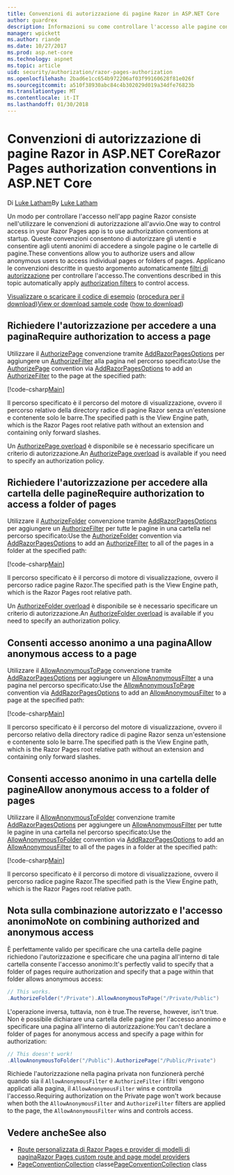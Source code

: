 ```yaml
---
title: Convenzioni di autorizzazione di pagine Razor in ASP.NET Core
author: guardrex
description: Informazioni su come controllare l'accesso alle pagine con le convenzioni all'avvio di autorizzano gli utenti e consentono agli utenti anonimi di accedere a singole pagine o le cartelle di pagine.
manager: wpickett
ms.author: riande
ms.date: 10/27/2017
ms.prod: asp.net-core
ms.technology: aspnet
ms.topic: article
uid: security/authorization/razor-pages-authorization
ms.openlocfilehash: 2bad6e1cc654b972206af03f99160628f81e026f
ms.sourcegitcommit: a510f38930abc84c4b302029d019a34dfe76823b
ms.translationtype: MT
ms.contentlocale: it-IT
ms.lasthandoff: 01/30/2018
---
```

# <a name="razor-pages-authorization-conventions-in-aspnet-core"></a><span data-ttu-id="ca844-103">Convenzioni di autorizzazione di pagine Razor in ASP.NET Core</span><span class="sxs-lookup"><span data-stu-id="ca844-103">Razor Pages authorization conventions in ASP.NET Core</span></span>

<span data-ttu-id="ca844-104">Di [Luke Latham](https://github.com/guardrex)</span><span class="sxs-lookup"><span data-stu-id="ca844-104">By [Luke Latham](https://github.com/guardrex)</span></span>

<span data-ttu-id="ca844-105">Un modo per controllare l'accesso nell'app pagine Razor consiste nell'utilizzare le convenzioni di autorizzazione all'avvio.</span><span class="sxs-lookup"><span data-stu-id="ca844-105">One way to control access in your Razor Pages app is to use authorization conventions at startup.</span></span> <span data-ttu-id="ca844-106">Queste convenzioni consentono di autorizzare gli utenti e consentire agli utenti anonimi di accedere a singole pagine o le cartelle di pagine.</span><span class="sxs-lookup"><span data-stu-id="ca844-106">These conventions allow you to authorize users and allow anonymous users to access individual pages or folders of pages.</span></span> <span data-ttu-id="ca844-107">Applicano le convenzioni descritte in questo argomento automaticamente [filtri di autorizzazione](xref:mvc/controllers/filters#authorization-filters) per controllare l'accesso.</span><span class="sxs-lookup"><span data-stu-id="ca844-107">The conventions described in this topic automatically apply [authorization filters](xref:mvc/controllers/filters#authorization-filters) to control access.</span></span>

<span data-ttu-id="ca844-108">[Visualizzare o scaricare il codice di esempio](https://github.com/aspnet/Docs/tree/master/aspnetcore/security/authorization/razor-pages-authorization/sample) ([procedura per il download](xref:tutorials/index#how-to-download-a-sample))</span><span class="sxs-lookup"><span data-stu-id="ca844-108">[View or download sample code](https://github.com/aspnet/Docs/tree/master/aspnetcore/security/authorization/razor-pages-authorization/sample) ([how to download](xref:tutorials/index#how-to-download-a-sample))</span></span>

## <a name="require-authorization-to-access-a-page"></a><span data-ttu-id="ca844-109">Richiedere l'autorizzazione per accedere a una pagina</span><span class="sxs-lookup"><span data-stu-id="ca844-109">Require authorization to access a page</span></span>

<span data-ttu-id="ca844-110">Utilizzare il [AuthorizePage](/dotnet/api/microsoft.extensions.dependencyinjection.pageconventioncollectionextensions.authorizepage) convenzione tramite [AddRazorPagesOptions](/dotnet/api/microsoft.extensions.dependencyinjection.mvcrazorpagesmvcbuilderextensions.addrazorpagesoptions) per aggiungere un [AuthorizeFilter](/dotnet/api/microsoft.aspnetcore.mvc.authorization.authorizefilter) alla pagina nel percorso specificato:</span><span class="sxs-lookup"><span data-stu-id="ca844-110">Use the [AuthorizePage](/dotnet/api/microsoft.extensions.dependencyinjection.pageconventioncollectionextensions.authorizepage) convention via [AddRazorPagesOptions](/dotnet/api/microsoft.extensions.dependencyinjection.mvcrazorpagesmvcbuilderextensions.addrazorpagesoptions) to add an [AuthorizeFilter](/dotnet/api/microsoft.aspnetcore.mvc.authorization.authorizefilter) to the page at the specified path:</span></span>

[!code-csharp[Main](razor-pages-authorization/sample/Startup.cs?name=snippet1&highlight=2,4)]

<span data-ttu-id="ca844-111">Il percorso specificato è il percorso del motore di visualizzazione, ovvero il percorso relativo della directory radice di pagine Razor senza un'estensione e contenente solo le barre.</span><span class="sxs-lookup"><span data-stu-id="ca844-111">The specified path is the View Engine path, which is the Razor Pages root relative path without an extension and containing only forward slashes.</span></span>

<span data-ttu-id="ca844-112">Un [AuthorizePage overload](/dotnet/api/microsoft.extensions.dependencyinjection.pageconventioncollectionextensions.authorizepage#Microsoft_Extensions_DependencyInjection_PageConventionCollectionExtensions_AuthorizePage_Microsoft_AspNetCore_Mvc_ApplicationModels_PageConventionCollection_System_String_System_String_) è disponibile se è necessario specificare un criterio di autorizzazione.</span><span class="sxs-lookup"><span data-stu-id="ca844-112">An [AuthorizePage overload](/dotnet/api/microsoft.extensions.dependencyinjection.pageconventioncollectionextensions.authorizepage#Microsoft_Extensions_DependencyInjection_PageConventionCollectionExtensions_AuthorizePage_Microsoft_AspNetCore_Mvc_ApplicationModels_PageConventionCollection_System_String_System_String_) is available if you need to specify an authorization policy.</span></span>

## <a name="require-authorization-to-access-a-folder-of-pages"></a><span data-ttu-id="ca844-113">Richiedere l'autorizzazione per accedere alla cartella delle pagine</span><span class="sxs-lookup"><span data-stu-id="ca844-113">Require authorization to access a folder of pages</span></span>

<span data-ttu-id="ca844-114">Utilizzare il [AuthorizeFolder](/dotnet/api/microsoft.extensions.dependencyinjection.pageconventioncollectionextensions.authorizefolder) convenzione tramite [AddRazorPagesOptions](/dotnet/api/microsoft.extensions.dependencyinjection.mvcrazorpagesmvcbuilderextensions.addrazorpagesoptions) per aggiungere un [AuthorizeFilter](/dotnet/api/microsoft.aspnetcore.mvc.authorization.authorizefilter) per tutte le pagine in una cartella nel percorso specificato:</span><span class="sxs-lookup"><span data-stu-id="ca844-114">Use the [AuthorizeFolder](/dotnet/api/microsoft.extensions.dependencyinjection.pageconventioncollectionextensions.authorizefolder) convention via [AddRazorPagesOptions](/dotnet/api/microsoft.extensions.dependencyinjection.mvcrazorpagesmvcbuilderextensions.addrazorpagesoptions) to add an [AuthorizeFilter](/dotnet/api/microsoft.aspnetcore.mvc.authorization.authorizefilter) to all of the pages in a folder at the specified path:</span></span>

[!code-csharp[Main](razor-pages-authorization/sample/Startup.cs?name=snippet1&highlight=2,5)]

<span data-ttu-id="ca844-115">Il percorso specificato è il percorso di motore di visualizzazione, ovvero il percorso radice pagine Razor.</span><span class="sxs-lookup"><span data-stu-id="ca844-115">The specified path is the View Engine path, which is the Razor Pages root relative path.</span></span>

<span data-ttu-id="ca844-116">Un [AuthorizeFolder overload](/dotnet/api/microsoft.extensions.dependencyinjection.pageconventioncollectionextensions.authorizefolder#Microsoft_Extensions_DependencyInjection_PageConventionCollectionExtensions_AuthorizeFolder_Microsoft_AspNetCore_Mvc_ApplicationModels_PageConventionCollection_System_String_System_String_) è disponibile se è necessario specificare un criterio di autorizzazione.</span><span class="sxs-lookup"><span data-stu-id="ca844-116">An [AuthorizeFolder overload](/dotnet/api/microsoft.extensions.dependencyinjection.pageconventioncollectionextensions.authorizefolder#Microsoft_Extensions_DependencyInjection_PageConventionCollectionExtensions_AuthorizeFolder_Microsoft_AspNetCore_Mvc_ApplicationModels_PageConventionCollection_System_String_System_String_) is available if you need to specify an authorization policy.</span></span>

## <a name="allow-anonymous-access-to-a-page"></a><span data-ttu-id="ca844-117">Consenti accesso anonimo a una pagina</span><span class="sxs-lookup"><span data-stu-id="ca844-117">Allow anonymous access to a page</span></span>

<span data-ttu-id="ca844-118">Utilizzare il [AllowAnonymousToPage](/dotnet/api/microsoft.extensions.dependencyinjection.pageconventioncollectionextensions.allowanonymoustopage) convenzione tramite [AddRazorPagesOptions](/dotnet/api/microsoft.extensions.dependencyinjection.mvcrazorpagesmvcbuilderextensions.addrazorpagesoptions) per aggiungere un [AllowAnonymousFilter](/dotnet/api/microsoft.aspnetcore.mvc.authorization.allowanonymousfilter) a una pagina nel percorso specificato:</span><span class="sxs-lookup"><span data-stu-id="ca844-118">Use the [AllowAnonymousToPage](/dotnet/api/microsoft.extensions.dependencyinjection.pageconventioncollectionextensions.allowanonymoustopage) convention via [AddRazorPagesOptions](/dotnet/api/microsoft.extensions.dependencyinjection.mvcrazorpagesmvcbuilderextensions.addrazorpagesoptions) to add an [AllowAnonymousFilter](/dotnet/api/microsoft.aspnetcore.mvc.authorization.allowanonymousfilter) to a page at the specified path:</span></span>

[!code-csharp[Main](razor-pages-authorization/sample/Startup.cs?name=snippet1&highlight=2,6)]

<span data-ttu-id="ca844-119">Il percorso specificato è il percorso del motore di visualizzazione, ovvero il percorso relativo della directory radice di pagine Razor senza un'estensione e contenente solo le barre.</span><span class="sxs-lookup"><span data-stu-id="ca844-119">The specified path is the View Engine path, which is the Razor Pages root relative path without an extension and containing only forward slashes.</span></span>

## <a name="allow-anonymous-access-to-a-folder-of-pages"></a><span data-ttu-id="ca844-120">Consenti accesso anonimo in una cartella delle pagine</span><span class="sxs-lookup"><span data-stu-id="ca844-120">Allow anonymous access to a folder of pages</span></span>

<span data-ttu-id="ca844-121">Utilizzare il [AllowAnonymousToFolder](/dotnet/api/microsoft.extensions.dependencyinjection.pageconventioncollectionextensions.allowanonymoustofolder) convenzione tramite [AddRazorPagesOptions](/dotnet/api/microsoft.extensions.dependencyinjection.mvcrazorpagesmvcbuilderextensions.addrazorpagesoptions) per aggiungere un [AllowAnonymousFilter](/dotnet/api/microsoft.aspnetcore.mvc.authorization.allowanonymousfilter) per tutte le pagine in una cartella nel percorso specificato:</span><span class="sxs-lookup"><span data-stu-id="ca844-121">Use the [AllowAnonymousToFolder](/dotnet/api/microsoft.extensions.dependencyinjection.pageconventioncollectionextensions.allowanonymoustofolder) convention via [AddRazorPagesOptions](/dotnet/api/microsoft.extensions.dependencyinjection.mvcrazorpagesmvcbuilderextensions.addrazorpagesoptions) to add an [AllowAnonymousFilter](/dotnet/api/microsoft.aspnetcore.mvc.authorization.allowanonymousfilter) to all of the pages in a folder at the specified path:</span></span>

[!code-csharp[Main](razor-pages-authorization/sample/Startup.cs?name=snippet1&highlight=2,7)]

<span data-ttu-id="ca844-122">Il percorso specificato è il percorso di motore di visualizzazione, ovvero il percorso radice pagine Razor.</span><span class="sxs-lookup"><span data-stu-id="ca844-122">The specified path is the View Engine path, which is the Razor Pages root relative path.</span></span>

## <a name="note-on-combining-authorized-and-anonymous-access"></a><span data-ttu-id="ca844-123">Nota sulla combinazione autorizzato e l'accesso anonimo</span><span class="sxs-lookup"><span data-stu-id="ca844-123">Note on combining authorized and anonymous access</span></span>

<span data-ttu-id="ca844-124">È perfettamente valido per specificare che una cartella delle pagine richiedono l'autorizzazione e specificare che una pagina all'interno di tale cartella consente l'accesso anonimo:</span><span class="sxs-lookup"><span data-stu-id="ca844-124">It's perfectly valid to specify that a folder of pages require authorization and specify that a page within that folder allows anonymous access:</span></span>

```csharp
// This works.
.AuthorizeFolder("/Private").AllowAnonymousToPage("/Private/Public")
```

<span data-ttu-id="ca844-125">L'operazione inversa, tuttavia, non è true.</span><span class="sxs-lookup"><span data-stu-id="ca844-125">The reverse, however, isn't true.</span></span> <span data-ttu-id="ca844-126">Non è possibile dichiarare una cartella delle pagine per l'accesso anonimo e specificare una pagina all'interno di autorizzazione:</span><span class="sxs-lookup"><span data-stu-id="ca844-126">You can't declare a folder of pages for anonymous access and specify a page within for authorization:</span></span>

```csharp
// This doesn't work!
.AllowAnonymousToFolder("/Public").AuthorizePage("/Public/Private") 
```

<span data-ttu-id="ca844-127">Richiede l'autorizzazione nella pagina privata non funzionerà perché quando sia il `AllowAnonymousFilter` e `AuthorizeFilter` i filtri vengono applicati alla pagina, il `AllowAnonymousFilter` wins e controlla l'accesso.</span><span class="sxs-lookup"><span data-stu-id="ca844-127">Requiring authorization on the Private page won't work because when both the `AllowAnonymousFilter` and `AuthorizeFilter` filters are applied to the page, the `AllowAnonymousFilter` wins and controls access.</span></span>

## <a name="see-also"></a><span data-ttu-id="ca844-128">Vedere anche</span><span class="sxs-lookup"><span data-stu-id="ca844-128">See also</span></span>

* [<span data-ttu-id="ca844-129">Route personalizzata di Razor Pages e provider di modelli di pagina</span><span class="sxs-lookup"><span data-stu-id="ca844-129">Razor Pages custom route and page model providers</span></span>](xref:mvc/razor-pages/razor-pages-convention-features)
* <span data-ttu-id="ca844-130">[PageConventionCollection](/dotnet/api/microsoft.aspnetcore.mvc.applicationmodels.pageconventioncollection) classe</span><span class="sxs-lookup"><span data-stu-id="ca844-130">[PageConventionCollection](/dotnet/api/microsoft.aspnetcore.mvc.applicationmodels.pageconventioncollection) class</span></span>
